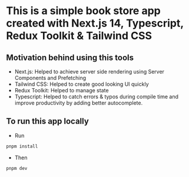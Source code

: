 # This is a simple book store app created with Next.js 14, Typescript, Redux Toolkit & Tailwind CSS

## Motivation behind using this tools

- Next.js: Helped to achieve server side rendering using Server Components and Prefetching
- Tailwind CSS: Helped to create good looking UI quickly
- Redux Toolkit: Helped to manage state
- Typescript: Helped to catch errors & typos during compile time and improve productivity by adding better autocomplete.

## To run this app locally

- Run

```bash
pnpm install
```

- Then

```bash
pnpm dev
```
